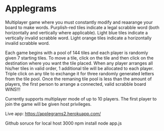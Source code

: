 # Applegrams

Multiplayer game where you must constantly modify and reaarange your board to make words. Purplish-red tiles indicate a legal scrabble word (both horizontally and vertically where applicable). Light blue tiles indicate a vertically invalid scrabble word. Light orange tiles indicate a horizontally invalid scrabble word.

Each game begins with a pool of 144 tiles and each player is randomly given 7 starting tiles. To move a tile, click on the tile and then click on the destination where you want the tile placed. When any player arranges all his/her tiles in valid order, 1 additional tile will be allocated to each player. Triple click on any tile to exchange it for three randomly generated letters from the tile pool. Once the remaning tile pool is less than the amount of players, the first person to arrange a connected, valid scrabble board WINS!!!

Currently supports multiplayer mode of up to 10 players. The first player to join the game will be given host privileges.

Live app: https://applegrams2.herokuapp.com/


Github soruce for local host 3000
npm install
node app.js
